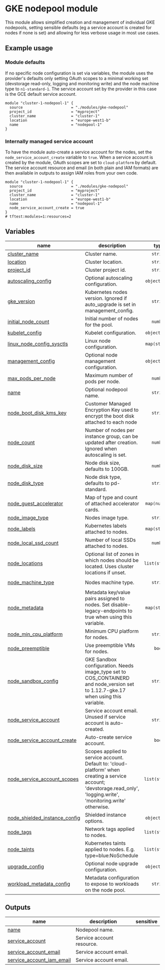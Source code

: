 # GKE nodepool module

This module allows simplified creation and management of individual GKE nodepools, setting sensible defaults (eg a service account is created for nodes if none is set) and allowing for less verbose usage in most use cases.

## Example usage

### Module defaults

If no specific node configuration is set via variables, the module uses the provider's defaults only setting OAuth scopes to a minimal working set (devstorage read-only, logging and monitoring write) and the node machine type to `n1-standard-1`. The service account set by the provider in this case is the GCE default service account.

```hcl
module "cluster-1-nodepool-1" {
  source                      = "./modules/gke-nodepool"
  project_id                  = "myproject"
  cluster_name                = "cluster-1"
  location                    = "europe-west1-b"
  name                        = "nodepool-1"
}
```

### Internally managed service account

To have the module auto-create a service account for the nodes, set the `node_service_account_create` variable to `true`. When a service account is created by the module, OAuth scopes are set to `cloud-platform` by default. The service account resource and email (in both plain and IAM formats) are then available in outputs to assign IAM roles from your own code.

```hcl
module "cluster-1-nodepool-1" {
  source                      = "./modules/gke-nodepool"
  project_id                  = "myproject"
  cluster_name                = "cluster-1"
  location                    = "europe-west1-b"
  name                        = "nodepool-1"
  node_service_account_create = true
}
# tftest:modules=1:resources=2
```
<!-- BEGIN TFDOC -->

## Variables

| name | description | type | required | default |
|---|---|:---:|:---:|:---:|
| [cluster_name](variables.tf#L26) | Cluster name. | <code>string</code> | ✓ |  |
| [location](variables.tf#L59) | Cluster location. | <code>string</code> | ✓ |  |
| [project_id](variables.tf#L210) | Cluster project id. | <code>string</code> | ✓ |  |
| [autoscaling_config](variables.tf#L17) | Optional autoscaling configuration. | <code title="object&#40;&#123;&#10;  min_node_count &#61; number&#10;  max_node_count &#61; number&#10;&#125;&#41;">object&#40;&#123;&#8230;&#125;&#41;</code> |  | <code>null</code> |
| [gke_version](variables.tf#L31) | Kubernetes nodes version. Ignored if auto_upgrade is set in management_config. | <code>string</code> |  | <code>null</code> |
| [initial_node_count](variables.tf#L37) | Initial number of nodes for the pool. | <code>number</code> |  | <code>1</code> |
| [kubelet_config](variables.tf#L43) | Kubelet configuration. | <code title="object&#40;&#123;&#10;  cpu_cfs_quota        &#61; string&#10;  cpu_cfs_quota_period &#61; string&#10;  cpu_manager_policy   &#61; string&#10;&#125;&#41;">object&#40;&#123;&#8230;&#125;&#41;</code> |  | <code>null</code> |
| [linux_node_config_sysctls](variables.tf#L53) | Linux node configuration. | <code>map&#40;string&#41;</code> |  | <code>null</code> |
| [management_config](variables.tf#L64) | Optional node management configuration. | <code title="object&#40;&#123;&#10;  auto_repair  &#61; bool&#10;  auto_upgrade &#61; bool&#10;&#125;&#41;">object&#40;&#123;&#8230;&#125;&#41;</code> |  | <code>null</code> |
| [max_pods_per_node](variables.tf#L73) | Maximum number of pods per node. | <code>number</code> |  | <code>null</code> |
| [name](variables.tf#L79) | Optional nodepool name. | <code>string</code> |  | <code>null</code> |
| [node_boot_disk_kms_key](variables.tf#L85) | Customer Managed Encryption Key used to encrypt the boot disk attached to each node | <code>string</code> |  | <code>null</code> |
| [node_count](variables.tf#L91) | Number of nodes per instance group, can be updated after creation. Ignored when autoscaling is set. | <code>number</code> |  | <code>null</code> |
| [node_disk_size](variables.tf#L97) | Node disk size, defaults to 100GB. | <code>number</code> |  | <code>100</code> |
| [node_disk_type](variables.tf#L103) | Node disk type, defaults to pd-standard. | <code>string</code> |  | <code>&#34;pd-standard&#34;</code> |
| [node_guest_accelerator](variables.tf#L109) | Map of type and count of attached accelerator cards. | <code>map&#40;number&#41;</code> |  | <code>&#123;&#125;</code> |
| [node_image_type](variables.tf#L115) | Nodes image type. | <code>string</code> |  | <code>null</code> |
| [node_labels](variables.tf#L121) | Kubernetes labels attached to nodes. | <code>map&#40;string&#41;</code> |  | <code>&#123;&#125;</code> |
| [node_local_ssd_count](variables.tf#L127) | Number of local SSDs attached to nodes. | <code>number</code> |  | <code>0</code> |
| [node_locations](variables.tf#L132) | Optional list of zones in which nodes should be located. Uses cluster locations if unset. | <code>list&#40;string&#41;</code> |  | <code>null</code> |
| [node_machine_type](variables.tf#L138) | Nodes machine type. | <code>string</code> |  | <code>&#34;n1-standard-1&#34;</code> |
| [node_metadata](variables.tf#L144) | Metadata key/value pairs assigned to nodes. Set disable-legacy-endpoints to true when using this variable. | <code>map&#40;string&#41;</code> |  | <code>null</code> |
| [node_min_cpu_platform](variables.tf#L150) | Minimum CPU platform for nodes. | <code>string</code> |  | <code>null</code> |
| [node_preemptible](variables.tf#L156) | Use preemptible VMs for nodes. | <code>bool</code> |  | <code>null</code> |
| [node_sandbox_config](variables.tf#L162) | GKE Sandbox configuration. Needs image_type set to COS_CONTAINERD and node_version set to 1.12.7-gke.17 when using this variable. | <code>string</code> |  | <code>null</code> |
| [node_service_account](variables.tf#L168) | Service account email. Unused if service account is auto-created. | <code>string</code> |  | <code>null</code> |
| [node_service_account_create](variables.tf#L174) | Auto-create service account. | <code>bool</code> |  | <code>false</code> |
| [node_service_account_scopes](variables.tf#L182) | Scopes applied to service account. Default to: 'cloud-platform' when creating a service account; 'devstorage.read_only', 'logging.write', 'monitoring.write' otherwise. | <code>list&#40;string&#41;</code> |  | <code>&#91;&#93;</code> |
| [node_shielded_instance_config](variables.tf#L188) | Shielded instance options. | <code title="object&#40;&#123;&#10;  enable_secure_boot          &#61; bool&#10;  enable_integrity_monitoring &#61; bool&#10;&#125;&#41;">object&#40;&#123;&#8230;&#125;&#41;</code> |  | <code>null</code> |
| [node_tags](variables.tf#L197) | Network tags applied to nodes. | <code>list&#40;string&#41;</code> |  | <code>null</code> |
| [node_taints](variables.tf#L203) | Kubernetes taints applied to nodes. E.g. type=blue:NoSchedule | <code>list&#40;string&#41;</code> |  | <code>&#91;&#93;</code> |
| [upgrade_config](variables.tf#L215) | Optional node upgrade configuration. | <code title="object&#40;&#123;&#10;  max_surge       &#61; number&#10;  max_unavailable &#61; number&#10;&#125;&#41;">object&#40;&#123;&#8230;&#125;&#41;</code> |  | <code>null</code> |
| [workload_metadata_config](variables.tf#L224) | Metadata configuration to expose to workloads on the node pool. | <code>string</code> |  | <code>&#34;GKE_METADATA&#34;</code> |

## Outputs

| name | description | sensitive |
|---|---|:---:|
| [name](outputs.tf#L17) | Nodepool name. |  |
| [service_account](outputs.tf#L22) | Service account resource. |  |
| [service_account_email](outputs.tf#L31) | Service account email. |  |
| [service_account_iam_email](outputs.tf#L36) | Service account email. |  |

<!-- END TFDOC -->
